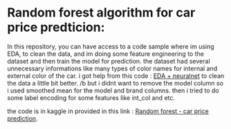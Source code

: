 # Random forest algorithm for car price predticion:
In this repository, you can have access to a code sample where im using EDA, to clean the data, and im doing some feature engineering to the dataset and then train the model for prediction. 
the dataset had several unnecessary informations like many types of color names for internal and external color of the car. 
i got help from this code : [EDA + neuralnet](https://www.kaggle.com/code/zarnainsyed0/eda-feature-engr-neuralnets-couldn-t-get-better) to clean the data a little bit better. /b
but i didnt want to remove the model column so i used smoothed mean for the model and brand columns. 
then i tried to do some label encoding for some features like int_col and etc. 

the code is in kaggle in provided in this link : [Random forest - car price prediction](https://www.kaggle.com/code/shahbodsobhkhiz/random-forest-car-price-prediction). 
